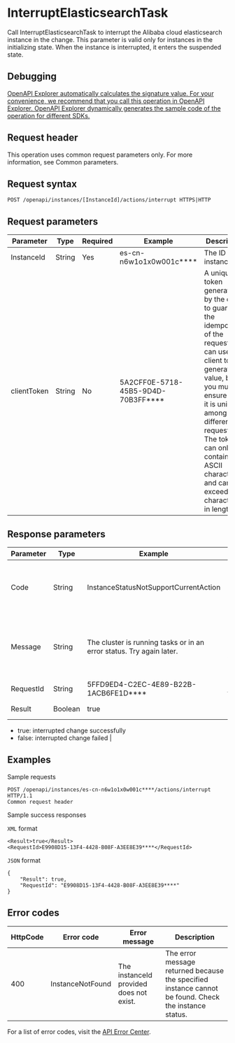# InterruptElasticsearchTask

Call InterruptElasticsearchTask to interrupt the Alibaba cloud elasticsearch instance in the change. This parameter is valid only for instances in the initializing state. When the instance is interrupted, it enters the suspended state.

## Debugging

[OpenAPI Explorer automatically calculates the signature value. For your convenience, we recommend that you call this operation in OpenAPI Explorer. OpenAPI Explorer dynamically generates the sample code of the operation for different SDKs.](https://api.aliyun.com/#product=elasticsearch&api=InterruptElasticsearchTask&type=ROA&version=2017-06-13)

## Request header

This operation uses common request parameters only. For more information, see Common parameters.

## Request syntax

```
POST /openapi/instances/[InstanceId]/actions/interrupt HTTPS|HTTP
```

## Request parameters

|Parameter|Type|Required|Example|Description|
|---------|----|--------|-------|-----------|
|InstanceId|String|Yes|es-cn-n6w1o1x0w001c\*\*\*\*|The ID of the instance. |
|clientToken|String|No|5A2CFF0E-5718-45B5-9D4D-70B3FF\*\*\*\*|A unique token generated by the client to guarantee the idempotency of the request. You can use the client to generate the value, but you must ensure that it is unique among different requests. The token can only contain ASCII characters and cannot exceed 64 characters in length. |

## Response parameters

|Parameter|Type|Example|Description|
|---------|----|-------|-----------|
|Code|String|InstanceStatusNotSupportCurrentAction|The error code. Only displayed if an exception is returned. |
|Message|String|The cluster is running tasks or in an error status. Try again later.|The error message. Only displayed if an exception is returned. |
|RequestId|String|5FFD9ED4-C2EC-4E89-B22B-1ACB6FE1D\*\*\*\*|The ID of the request. |
|Result|Boolean|true|Return results:

-   true: interrupted change successfully
-   false: interrupted change failed |

## Examples

Sample requests

```
POST /openapi/instances/es-cn-n6w1o1x0w001c****/actions/interrupt HTTP/1.1
Common request header
```

Sample success responses

`XML` format

```
<Result>true</Result>
<RequestId>E9908D15-13F4-4428-B08F-A3EE8E39****</RequestId>
```

`JSON` format

```
{
    "Result": true,
    "RequestId": "E9908D15-13F4-4428-B08F-A3EE8E39****"
}
```

## Error codes

|HttpCode|Error code|Error message|Description|
|--------|----------|-------------|-----------|
|400|InstanceNotFound|The instanceId provided does not exist.|The error message returned because the specified instance cannot be found. Check the instance status.|

For a list of error codes, visit the [API Error Center](https://error-center.alibabacloud.com/status/product/elasticsearch).

